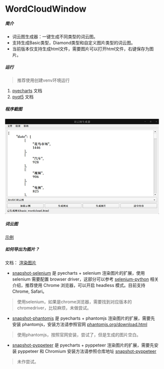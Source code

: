 # WordCloudWindow

##### 简介

- 词云图生成器：一键生成不同类型的词云图。
- 支持生成Basic类型，Diamond类型和自定义图片类型的词云图。
- 当前版本仅支持生成html文件，需要图片可以打开html文件，右键保存为图片。

##### 运行

> 推荐使用创建venv环境运行

1. [pyecharts](https://pyecharts.org/#/zh-cn/basic_charts?id=wordcloud%ef%bc%9a%e8%af%8d%e4%ba%91%e5%9b%be) 文档
2. [pyqt5](https://www.pythonguis.com/) 文档

##### 程序截图

![](screen/wordcloud.jpg)

##### 词云图

[示例](example/example.html ':include :type=iframe')

##### 如何导出为图片？

文档： [渲染图片](https://pyecharts.org/#/zh-cn/render_images)

- [snapshot-selenium](https://github.com/pyecharts/snapshot-selenium) 是 pyecharts + selenium 渲染图片的扩展，使用 selenium 需要配置 browser driver，这部分可以参考 [selenium-python](https://selenium-python.readthedocs.io/installation.html#drivers) 相关介绍，推荐使用 Chrome 浏览器，可以开启 headless 模式。目前支持 Chrome, Safari。

> 使用selenium，如果是chrome浏览器，需要找到对应版本的chromedriver，比较麻烦，未做尝试。

- [snapshot-phantomjs](https://github.com/pyecharts/snapshot-phantomjs) 是 pyecharts + phantomjs 渲染图片的扩展，需要先安装 phantomjs，安装方法请参照官网 [phantomjs.org/download.html](http://phantomjs.org/download.html)

> 使用phantomjs，按照官网安装，尝试了，但是生成的图片空白。

- [snapshot-pyppeteer](https://github.com/pyecharts/snapshot-pyppeteer) 是 pyecharts + pyppeteer 渲染图片的扩展，需要先安装 pyppeteer 和 Chromium 安装方法请参照仓库地址 [snapshot-pyppeteer](https://github.com/pyecharts/snapshot-pyppeteer)

>  未作尝试。

